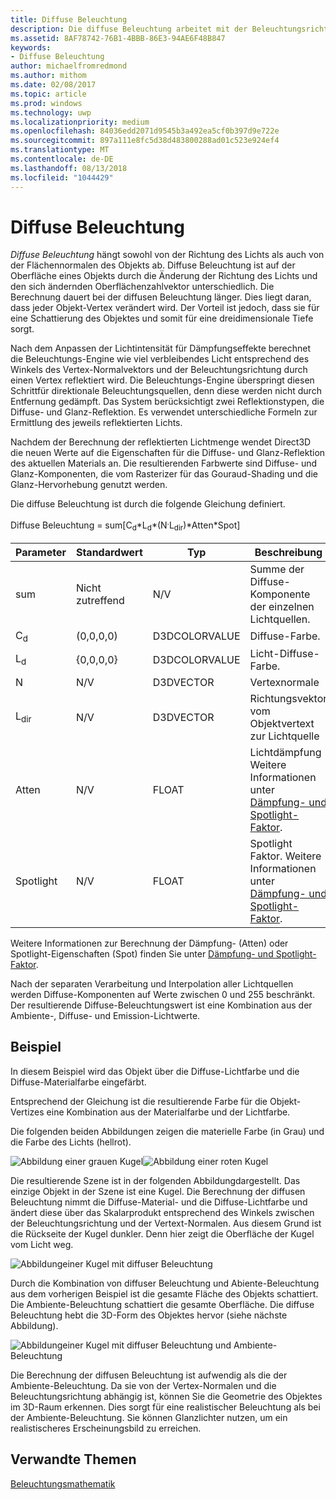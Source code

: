 ```yaml
---
title: Diffuse Beleuchtung
description: Die diffuse Beleuchtung arbeitet mit der Beleuchtungsrichtung und dem Normalvektor der Objektoberfläche.
ms.assetid: 8AF78742-76B1-4BBB-86E3-94AE6F48B847
keywords:
- Diffuse Beleuchtung
author: michaelfromredmond
ms.author: mithom
ms.date: 02/08/2017
ms.topic: article
ms.prod: windows
ms.technology: uwp
ms.localizationpriority: medium
ms.openlocfilehash: 84036edd2071d9545b3a492ea5cf0b397d9e722e
ms.sourcegitcommit: 897a111e8fc5d38d483800288ad01c523e924ef4
ms.translationtype: MT
ms.contentlocale: de-DE
ms.lasthandoff: 08/13/2018
ms.locfileid: "1044429"
---
```

# <a name="diffuse-lighting"></a>Diffuse Beleuchtung


*Diffuse Beleuchtung* hängt sowohl von der Richtung des Lichts als auch von der Flächennormalen des Objekts ab. Diffuse Beleuchtung ist auf der Oberfläche eines Objekts durch die Änderung der Richtung des Lichts und den sich ändernden Oberflächenzahlvektor unterschiedlich. Die Berechnung dauert bei der diffusen Beleuchtung länger. Dies liegt daran, dass jeder Objekt-Vertex verändert wird. Der Vorteil ist jedoch, dass sie für eine Schattierung des Objektes und somit für eine dreidimensionale Tiefe sorgt.

Nach dem Anpassen der Lichtintensität für Dämpfungseffekte berechnet die Beleuchtungs-Engine wie viel verbleibendes Licht entsprechend des Winkels des Vertex-Normalvektors und der Beleuchtungsrichtung durch einen Vertex reflektiert wird. Die Beleuchtungs-Engine überspringt diesen Schrittfür direktionale Beleuchtungsquellen, denn diese werden nicht durch Entfernung gedämpft. Das System berücksichtigt zwei Reflektionstypen, die Diffuse- und Glanz-Reflektion. Es verwendet unterschiedliche Formeln zur Ermittlung des jeweils reflektierten Lichts.

Nachdem der Berechnung der reflektierten Lichtmenge wendet Direct3D die neuen Werte auf die Eigenschaften für die Diffuse- und Glanz-Reflektion des aktuellen Materials an. Die resultierenden Farbwerte sind Diffuse- und Glanz-Komponenten, die vom Rasterizer für das Gouraud-Shading und die Glanz-Hervorhebung genutzt werden.

Die diffuse Beleuchtung ist durch die folgende Gleichung definiert.

Diffuse Beleuchtung = sum\[C<sub>d</sub>\*L<sub>d</sub>\*(N<sup>.</sup>L<sub>dir</sub>)\*Atten\*Spot\]

| Parameter       | Standardwert | Typ          | Beschreibung                                                                                      |
|-----------------|---------------|---------------|--------------------------------------------------------------------------------------------------|
| sum             | Nicht zutreffend           | N/V           | Summe der Diffuse-Komponente der einzelnen Lichtquellen.                                                     |
| C<sub>d</sub>   | (0,0,0,0)     | D3DCOLORVALUE | Diffuse-Farbe.                                                                                   |
| L<sub>d</sub>   | {0,0,0,0}     | D3DCOLORVALUE | Licht-Diffuse-Farbe.                                                                             |
| N               | N/V           | D3DVECTOR     | Vertexnormale                                                                                    |
| L<sub>dir</sub> | N/V           | D3DVECTOR     | Richtungsvektor vom Objektvertext zur Lichtquelle                                                |
| Atten           | N/V           | FLOAT         | Lichtdämpfung Weitere Informationen unter [Dämpfung- und Spotlight-Faktor](attenuation-and-spotlight-factor.md). |
| Spotlight            | N/V           | FLOAT         | Spotlight Faktor. Weitere Informationen unter [Dämpfung- und Spotlight-Faktor](attenuation-and-spotlight-factor.md).  |

 

Weitere Informationen zur Berechnung der Dämpfung- (Atten) oder Spotlight-Eigenschaften (Spot) finden Sie unter [Dämpfung- und Spotlight-Faktor](attenuation-and-spotlight-factor.md).

Nach der separaten Verarbeitung und Interpolation aller Lichtquellen werden Diffuse-Komponenten auf Werte zwischen 0 und 255 beschränkt. Der resultierende Diffuse-Beleuchtungswert ist eine Kombination aus der Ambiente-, Diffuse- und Emission-Lichtwerte.

## <a name="span-idexamplespanspan-idexamplespanspan-idexamplespanexample"></a><span id="Example"></span><span id="example"></span><span id="EXAMPLE"></span>Beispiel


In diesem Beispiel wird das Objekt über die Diffuse-Lichtfarbe und die Diffuse-Materialfarbe eingefärbt.

Entsprechend der Gleichung ist die resultierende Farbe für die Objekt-Vertizes eine Kombination aus der Materialfarbe und der Lichtfarbe.

Die folgenden beiden Abbildungen zeigen die materielle Farbe (in Grau) und die Farbe des Lichts (hellrot).

![Abbildung einer grauen Kugel](images/amb1.jpg)![Abbildung einer roten Kugel](images/lightred.jpg)

Die resultierende Szene ist in der folgenden Abbildungdargestellt. Das einzige Objekt in der Szene ist eine Kugel. Die Berechnung der diffusen Beleuchtung nimmt die Diffuse-Material- und die Diffuse-Lichtfarbe und ändert diese über das Skalarprodukt entsprechend des Winkels zwischen der Beleuchtungsrichtung und der Vertext-Normalen. Aus diesem Grund ist die Rückseite der Kugel dunkler. Denn hier zeigt die Oberfläche der Kugel vom Licht weg.

![Abbildungeiner Kugel mit diffuser Beleuchtung](images/lightd.jpg)

Durch die Kombination von diffuser Beleuchtung und Abiente-Beleuchtung aus dem vorherigen Beispiel ist die gesamte Fläche des Objekts schattiert. Die Ambiente-Beleuchtung schattiert die gesamte Oberfläche. Die diffuse Beleuchtung hebt die 3D-Form des Objektes hervor (siehe nächste Abbildung).

![Abbildungeiner Kugel mit diffuser Beleuchtung und Ambiente-Beleuchtung](images/lightad.jpg)

Die Berechnung der diffusen Beleuchtung ist aufwendig als die der Ambiente-Beleuchtung. Da sie von der Vertex-Normalen und die Beleuchtungsrichtung abhängig ist, können Sie die Geometrie des Objektes im 3D-Raum erkennen. Dies sorgt für eine realistischer Beleuchtung als bei der Ambiente-Beleuchtung. Sie können Glanzlichter nutzen, um ein realistischeres Erscheinungsbild zu erreichen.

## <a name="span-idrelated-topicsspanrelated-topics"></a><span id="related-topics"></span>Verwandte Themen


[Beleuchtungsmathematik](mathematics-of-lighting.md)

 

 




